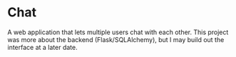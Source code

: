 # Chat

A web application that lets multiple users chat with each other.  This project was more about the backend (Flask/SQLAlchemy), but I may build out the interface at a later date.
